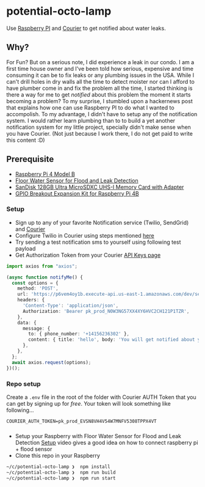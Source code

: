 # potential-octo-lamp

Use [Raspberry PI](https://www.raspberrypi.org/) and [Courier](https://www.courier.com/) to get notified about water leaks.

## Why?

For Fun? But on a serious note, I did experience a leak in our condo. I am a first time house owner and I've been told how serious, expensive and time consuming it can be to fix leaks or any plumbing issues in the USA. While I can't drill holes in dry walls all the time to detect moister nor can I afford to have plumber come in and fix the problem all the time, I started thinking is there a way for me to get _notified_ about this problem the moment it starts becoming a problem? To my surprise, I stumbled upon a hackernews post that explains how one can use Raspberry PI to do what I wanted to accompolish. To my advantage, I didn't have to setup any of the notification system. I would rather learn plumbing than to to build a yet another notification system for my little project, specially didn't make sense when you have Courier. (Not just because I work there, I do not get paid to write this content :D)


## Prerequisite
- [Raspberry Pi 4 Model B](https://www.amazon.com/dp/B07WYC73LF?psc=1&ref=ppx_yo2_dt_b_product_details)
- [Floor Water Sensor for Flood and Leak Detection](https://www.amazon.com/dp/B079YB1T8J?psc=1&ref=ppx_yo2_dt_b_product_details)
- [SanDisk 128GB Ultra MicroSDXC UHS-I Memory Card with Adapter](https://www.amazon.com/dp/B08GYKNCCP?psc=1&ref=ppx_yo2_dt_b_product_details)
- [GPIO Breakout Expansion Kit for Raspberry Pi 4B](https://www.amazon.com/dp/B08736NSPK?psc=1&ref=ppx_yo2_dt_b_product_details)


### Setup

- Sign up to any of your favorite Notification service (Twilio, SendGrid) and [Courier](https://app.courier.com/)
- Configure Twilio in Courier using steps mentioned [here](https://www.courier.com/docs/guides/providers/sms/twilio/)
- Try sending a test notification sms to yourself using following test payload
- Get Authorization Token from your Courier [API Keys page](https://app.courier.com/settings/api-keys)


```ts
import axios from "axios";

(async function notifyMe() {
  const options = {
    method: 'POST',
    url: 'https://p6vem4oy1b.execute-api.us-east-1.amazonaws.com/dev/send',
    headers: {
      'Content-Type': 'application/json',
      Authorization: 'Bearer pk_prod_N0W3NG57XX4XY6HVC2CH121P1TZR',
    },
    data: {
      message: {
        to: { phone_number: '+14156236302' },
        content: { title: 'hello', body: 'You will get notified about your leaks' },
      },
    },
  };
  await axios.request(options);
})();
```

### Repo setup

Create a `.env` file in the root of the folder with Courier AUTH Token that you can get by signing up for _free_. Your token will look something like following...

```
COURIER_AUTH_TOKEN=pk_prod_EVSN8VH4V54W7MNFV5308TPPX4VT
```

### 
- Setup your Raspberry with Floor Water Sensor for Flood and Leak Detection [Setup](https://www.youtube.com/watch?v=KwKiiWYQies) video gives a good idea on how to connect raspberry pi + flood sensor
- Clone this repo in your Raspberry

```bash
~/c/potential-octo-lamp ❯  npm install
~/c/potential-octo-lamp ❯  npm run build
~/c/potential-octo-lamp ❯  npm run start
```





